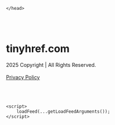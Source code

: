 <!DOCTYPE html>
<html data-adblockkey="MFwwDQYJKoZIhvcNAQEBBQADSwAwSAJBALquDFETXRn0Hr05fUP7EJT77xYnPmRbpMy4vk8KYiHnkNpednjOANJcaXDXcKQJN0nXKZJL7TciJD8AoHXK158CAwEAAQ==_SzwjE8LnniOhrSgXY8SSdzQNnqxPNSq9yhbfKJ0OJmQF6q0eUyCyE5kIhDJe7dqI4Bs+2a7GoZd3U4xIEhhXSg==" xmlns="http://www.w3.org/1999/xhtml" lang="en">
<head>
    <meta http-equiv="Content-Type" content="text/html; charset=utf-8"/>
    <meta name="viewport" content="width=device-width, initial-scale=1, shrink-to-fit=no"/>
    <title>tinyhref.com</title>
    <style media="screen">
.asset_star0 {
	background: url('//d38psrni17bvxu.cloudfront.net/themes/assets/star0.gif') no-repeat center;
	width: 13px;
	height: 12px;
	display: inline-block;
}

.asset_star1 {
	background: url('//d38psrni17bvxu.cloudfront.net/themes/assets/star1.gif') no-repeat center;
	width: 13px;
	height: 12px;
	display: inline-block;
}

.asset_starH {
	background: url('//d38psrni17bvxu.cloudfront.net/themes/assets/starH.gif') no-repeat center;
	width: 13px;
	height: 12px;
	display: inline-block;
}

.sitelink {
	padding-right: 16px;
}

.sellerRatings a:link,
.sellerRatings a:visited,
.sellerRatings a:hover,
.sellerRatings a:active {
	text-decoration: none;
	cursor: text;
}

.sellerRatings {
	margin:0 0 3px 20px;
}

.sitelinkHolder {
	margin:-15px 0 15px 35px;
}

#ajaxloaderHolder {
	display: block;
	width: 24px;
	height: 24px;
	background: #fff;
	padding: 8px 0 0 8px;
	margin:10px auto;
	-webkit-border-radius: 4px;
	-moz-border-radius: 4px;
	border-radius: 4px;
}</style>    <style media="screen">
* {
    margin:0;padding:0
}

body {
    background:#101c36;
    font-family: sans-serif;
    text-align: center;
    font-size:1rem;
}

.header {
    padding:1rem 1rem 0;
    overflow:hidden;
}

h1 {
    color:#848484;
    font-size:1.5rem;
}

.header-text-color:visited,
.header-text-color:link,
.header-text-color {
    color:#848484;
}

.comp-is-parked {
  margin: 4px 0 2px;
}

.comp-sponsored {
  text-align: left;
  margin: 0 0 -1.8rem 4px;
}

.wrapper1 {
    margin:1rem;
}

.wrapper2 {
    background:url('//d38psrni17bvxu.cloudfront.net/themes/cleanPeppermintBlack_657d9013/img/bottom.png') no-repeat center bottom;
    padding-bottom:140px;
}

.wrapper3 {
    background:#fff;
    max-width:300px;
    margin:0 auto 1rem;
    padding-top:1px;
    padding-bottom:1px;
}

.onDesktop {
    display:none;
}

.tcHolder {
    padding-top: 2rem;
}

.adsHolder {
    margin: 1rem 0;
    padding-top: 2rem;
    overflow:hidden;
}

.footer {
    color:#626574;
    padding:2rem 1rem;
    font-size:.8rem;
    margin:0 auto;
    max-width:440px;
}

.footer a:link,
.footer a:visited {
    color:#626574;
}

.sale_link_bold a,
.sale_link,
.sale_link a {
    color:#626574 !important;
}

.searchHolder {
    padding:1px 0 1px 1px;
    margin:1rem auto;
    width: 95%;
    max-width: 500px;
}

@media screen and (min-width:600px) {

    .comp-is-parked,
    .comp-sponsored {
      color: #848484;
    }

    .comp-sponsored {
      margin-left: 0;
    }

    .wrapper1 {
        max-width:1500px;
        margin-left:auto;
        margin-right:auto;
    }

    .wrapper2 {
        background:url('//d38psrni17bvxu.cloudfront.net/themes/cleanPeppermintBlack_657d9013/img/arrows.png') no-repeat center top;
        padding-bottom:0;
        min-height:600px;
    }

    .wrapper3 {
        max-width:530px;
        background:none;
    }
}
</style>    <style media="screen">
.fallback-term-holder {
    display: inline-grid;
    grid-template-columns: 1fr;
    width: 100%;
    padding-top: 50px;
}

.fallback-term-link {
    grid-column: 1 / span 1; align-self: center;
    padding: 50px 13px 50px 13px; border-radius: 25px;
    border: 5px solid #ffffff; margin-bottom: 20px;
    background-color: rgb(17, 38, 77);
    text-decoration-line: none;
    font-size: 18px;
    font-weight: 700;
    color: #ffffff;
    text-align: left;
}

.fallback-arrow {
    float: right;
    width: 24px;
    height: 24px;
    background-image: url('data:image/svg+xml;base64,PHN2ZyBmaWxsPScjRDdEN0Q3JyBzdHlsZT0iZmxvYXQ6IHJpZ2h0IiB4bWxucz0iaHR0cDovL3d3dy53My5vcmcvMjAwMC9zdmciIGhlaWdodD0iMjQiIHZpZXdCb3g9IjAgMCAyNCAyNCIgd2lkdGg9IjI0Ij48cGF0aCBkPSJNMCAwaDI0djI0SDB6IiBmaWxsPSJub25lIi8+PHBhdGggZD0iTTUuODggNC4xMkwxMy43NiAxMmwtNy44OCA3Ljg4TDggMjJsMTAtMTBMOCAyeiIvPjwvc3ZnPg==');
}</style>
    
    </head>

<body id="afd"><div id="plBanner"><script id="parklogic" type="text/javascript" src="https://parking3.parklogic.com/page/enhance.js?pcId=12&pId=1129&domain=tinyhref.com" async></script></div>

<div class="wrapper1">
        <div class="wrapper2">
        <div class="wrapper3">
            <br/>
        <script async src="https://euob.youseasky.com/sxp/i/224f85302aa2b6ec30aac9a85da2cbf9.js" data-ch="AdsDeli - domain - landingpage" data-uvid="ab3d88d966d5b3519fb4afbd74b7f0bac505092d" class="ct_clicktrue_80705" data-jsonp="onCheqResponse"></script>
    <noscript>
        <iframe src="https://obseu.youseasky.com/ns/224f85302aa2b6ec30aac9a85da2cbf9.html?ch=AdsDeli%20-%20domain%20-%20landingpage"
                width="0" height="0" style="display:none"></iframe>
    </noscript>
<br/>
<div class="header" id="domainname">
        <h1>tinyhref.com</h1>
    </div>
                        <div class="tcHolder">
                <div id="tc"></div>
            </div>
        </div>
    </div>
            <div class="footer">
            2025 Copyright | All Rights Reserved.
<br/><br/>
<a href="javascript:void(0);" onClick="window.open('/privacy.html', 'privacy-policy', 'width=890,height=330,left=200,top=200,menubar=no,status=yes,toolbar=no').focus()" class="privacy-policy">
    Privacy Policy
</a>
<br/><br/>
<br/><br/>
    </div>
</div>

<script type="text/javascript" language="JavaScript">
    var tcblock = {
        // Required and steady
        'container': 'tc',
        'type': 'relatedsearch',
        'colorBackground': 'transparent',
        
        'number': 3,
        
        // Font-Sizes and Line-Heights
        'fontSizeAttribution': 14,
        'fontSizeTitle': 24,
        'lineHeightTitle': 34,
        // Colors
        'colorAttribution': '#aaa',
        'colorTitleLink': '#0277bd',
        // Alphabetically
        'horizontalAlignment': 'center',
        'noTitleUnderline': false,
        'rolloverLinkColor': '#01579b',
        'verticalSpacing': 10
    };
    var searchboxBlock = {
        'container': 'search',
        'type': 'searchbox',
        'fontSizeSearchInput': 12,
        'hideSearchInputBorder': false,
        'hideSearchButtonBorder': true,
        'fontSizeSearchButton': 13,
        'colorBackground': 'transparent',
        'colorSearchButton': '#0b3279',
        'colorSearchButtonText': '#fff'
    };
    </script>
<script type="text/javascript">let isAdult=false;         let containerNames=[];         let uniqueTrackingID='MTc1ODgyMDcxOS43Njk6MDVmZTBmYmJkZGE1ZWQ2NTc5YzU4NzU5NWEzMmIxNDgyOGU5Mjg5MDZhODFhNGZjYzBmNTQzYjdhNjVmNTUzZDo2OGQ1Nzk2ZmJiYmNl';         let search='';         let themedata='eyJhbGciOiJBMTI4S1ciLCJlbmMiOiJBMTI4Q0JDLUhTMjU2In0.aUoWCYd7aUJXjqf9UhZCOjrpWyn3o_RrloWzl7jiUrxNLc-4xtdPOw.3HCUVzAUR43gY_RbBqdCxw.olkZ27R19qI0UrP16PFNNBpByzHGniDuTL6uId1WXKyzRKXz8sWlSjZTu__sxpuXNnO7YtBob2SPyJyk_bD6H7sHiVgWCTCdFwGREttzZ15E4_hbIOht45-kSckrfh_Wty5sff98B9vU6BvhZ50gInoMcJFrxxQKR9OpEDMFQmH5VDr0DC6UXFJy9o-zOOG0WPx9mpqw1E9AG4IpBqVe20tPizMD_Sv1YZcjitbUMFTYrl4ZdIWVKhbCn8ZvjZuCmthz1UAL79obBeYcTQpV_09CU5a6v9KIE6rRDtwKV6eiBfnks1HhU0dO45HMQ7WeW2TLgTXC_OYM_vYi2GngFDGPOTPlFzsw9gimrms2bxWHV1w9z_eWrMS8_RowGkoeVAv-_sQSs_iM-rhfd-4zaCqdjUA91heMt71aiyse08HGkzr39L4DcwkeD0V_93DLvuj0fR6Mhk6LG9c_C5mqdTIkDWddCg6gMSP6F-H9V-9qTZlFmvZPbh1qbldj1w-npUYULswivHbtbe5quwI31NOhXb2y2zVuINuIUfSARUUBHBiwAlGF4VPFSmAp2LEhXKJUYt_Tj4OKnNLe_n44hgAZCphl1oxqAGouKnfzhgDpmc-870d_EX2XdzNdEXO2.ZcqiWVazSvAvbkAwCOzVbw';         let domain='tinyhref.com';         let scriptPath='';         let adtest='off';if(top.location!==location) { top.location.href=location.protocol + '//' + location.host + location.pathname + (location.search ? location.search + '&' : '?') + '_xafvr=MTRhMzk0NWU3NjU3NDc4N2EwOGI1ZDQ5MjE3NWMwNzkzMjQyZjc4OSw2OGQ1Nzk2ZmMyNjQ2'; }let pageLoadedCallbackTriggered = false;let fallbackTriggered = false;let formerCalledArguments = false;let pageOptions = {'pubId': 'dp-teaminternet01','resultsPageBaseUrl': '//' + location.host + '/?ts=','fontFamily': 'arial','optimizeTerms': true,'maxTermLength': 40,'adtest': true,'clicktrackUrl': '//' + location.host + '/munin/a/tr/click?','attributionText': 'Ads','colorAttribution': '#b7b7b7','fontSizeAttribution': 16,'attributionBold': false,'rolloverLinkBold': false,'fontFamilyAttribution': 'arial','adLoadedCallback': function(containerName, adsLoaded, isExperimentVariant, callbackOptions) {let data = {containerName: containerName,adsLoaded: adsLoaded,isExperimentVariant: isExperimentVariant,callbackOptions: callbackOptions,terms: pageOptions.terms};if (!adsLoaded || (containerName in containerNames)) {ajaxQuery(scriptPath + "/munin/a/tr/adloaded"+ "?toggle=adloaded"+ "&uid=" + encodeURIComponent(uniqueTrackingID)+ "&domain=" + encodeURIComponent(domain)+ "&data=" + encodeURIComponent(JSON.stringify(data)));}},'pageLoadedCallback': function (requestAccepted, status) {document.body.style.visibility = 'visible';pageLoadedCallbackTriggered = true;if ((status.faillisted === true || status.faillisted == "true" || status.blocked === true || status.blocked == "true" ) && status.error_code != 25) {ajaxQuery(scriptPath + "/munin/a/tr/block?domain=" + encodeURIComponent(domain) + "&caf=1&toggle=block&reason=other&uid=" + encodeURIComponent(uniqueTrackingID));}if (status.errorcode && !status.error_code) {status.error_code = status.errorcode;}if (status.error_code) {ajaxQuery(scriptPath + "/munin/a/tr/errorcode?domain=" + encodeURIComponent(domain) + "&caf=1&toggle=errorcode&code=" + encodeURIComponent(status.error_code) + "&uid=" + encodeURIComponent(uniqueTrackingID));if ([18, 19].indexOf(parseInt(status.error_code)) != -1 && fallbackTriggered == false) {fallbackTriggered = true;if (typeof loadFeed === "function") {window.location.href = '//' + location.host;}}if (status.error_code == 20) {window.location.replace("//dp.g.doubleclick.net/apps/domainpark/domainpark.cgi?client=" + encodeURIComponent((pageOptions.pubid.match(/^ca-/i) ? "" : "ca-") + pageOptions.pubid) + "&domain_name=" + encodeURIComponent(domain) + "&output=html&drid=" + encodeURIComponent(pageOptions.domainRegistrant));}}if (status.needsreview === true || status.needsreview == "true") {ajaxQuery(scriptPath + "/munin/a/tr/needsreview?domain=" + encodeURIComponent(domain) + "&caf=1&toggle=needsreview&uid=" + encodeURIComponent(uniqueTrackingID));}if ((status.adult === true || status.adult == "true") && !isAdult) {ajaxQuery(scriptPath + "/munin/a/tr/adult?domain=" + encodeURIComponent(domain) + "&caf=1&toggle=adult&uid=" + encodeURIComponent(uniqueTrackingID));} else if ((status.adult === false || status.adult == "false") && isAdult) {ajaxQuery(scriptPath + "/munin/a/tr/nonadult?domain=" + encodeURIComponent(domain) + "&caf=1&toggle=nonadult&uid=" + encodeURIComponent(uniqueTrackingID));}if (requestAccepted) {if (status.feed) {ajaxQuery(scriptPath + "/munin/a/tr/feed?domain=" + encodeURIComponent(domain) + "&caf=1&toggle=feed&feed=" + encodeURIComponent(status.feed) + "&uid=" + encodeURIComponent(uniqueTrackingID));}if (status.error_code) {ajaxQuery(scriptPath + "/munin/a/tr/answercheck/error?domain=" + encodeURIComponent(domain) + "&caf=1&toggle=answercheck&answer=error_" + encodeURIComponent(status.error_code) + "&uid=" + encodeURIComponent(uniqueTrackingID));} else {ajaxQuery(scriptPath + "/munin/a/tr/answercheck/yes?domain=" + encodeURIComponent(domain) + "&caf=1&toggle=answercheck&answer=yes&uid=" + encodeURIComponent(uniqueTrackingID));}} else {ajaxQuery(scriptPath + "/munin/a/tr/answercheck/reject?domain=" + encodeURIComponent(domain) + "&caf=1&toggle=answercheck&answer=rejected&uid=" + encodeURIComponent(uniqueTrackingID));}}};let x = function (obj1, obj2) {if (typeof obj1 != "object")obj1 = {};for (let key in obj2)obj1[key] = obj2[key];return obj1;};function getXMLhttp() {let xmlHttp = null;try {xmlHttp = new XMLHttpRequest();} catch (e) {try {xmlHttp = new ActiveXObject("Msxml2.XMLHTTP");} catch (ex) {try {xmlHttp = new ActiveXObject("Microsoft.XMLHTTP");} catch (exc) {}}}return xmlHttp;}function ajaxQuery(url) {if (adtest == 'on') return false;xmlHttp = getXMLhttp();if (!xmlHttp) return ajaxBackfill(url);xmlHttp.open("GET", url, false);return xmlHttp.send(null);}function ajaxBackfill(url) {if (adtest == 'on') return false;if (url.indexOf("&toggle=browserjs") > -1) return false;try {let img = document.createElement('img');img.style.visibility = 'hidden';img.style.width = '1px';img.style.height = '1px';img.src = url + "&_t=" + new Date().getTime();document.body.appendChild(img);} catch (e) {}}ajaxQuery(scriptPath + "/munin/a/tr/browserjs?domain=" + encodeURIComponent(domain) + "&toggle=browserjs&uid=" + encodeURIComponent(uniqueTrackingID));x(pageOptions, {resultsPageBaseUrl: '//tinyhref.com/?ts=eyJhbGciOiJBMTI4S1ciLCJlbmMiOiJBMTI4Q0JDLUhTMjU2In0.aUoWCYd7aUJXjqf9UhZCOjrpWyn3o_RrloWzl7jiUrxNLc-4xtdPOw.3HCUVzAUR43gY_RbBqdCxw.olkZ27R19qI0UrP16PFNNBpByzHGniDuTL6uId1WXKyzRKXz8sWlSjZTu__sxpuXNnO7YtBob2SPyJyk_bD6H7sHiVgWCTCdFwGREttzZ15E4_hbIOht45-kSckrfh_Wty5sff98B9vU6BvhZ50gInoMcJFrxxQKR9OpEDMFQmH5VDr0DC6UXFJy9o-zOOG0WPx9mpqw1E9AG4IpBqVe20tPizMD_Sv1YZcjitbUMFTYrl4ZdIWVKhbCn8ZvjZuCmthz1UAL79obBeYcTQpV_09CU5a6v9KIE6rRDtwKV6eiBfnks1HhU0dO45HMQ7WeW2TLgTXC_OYM_vYi2GngFDGPOTPlFzsw9gimrms2bxWHV1w9z_eWrMS8_RowGkoeVAv-_sQSs_iM-rhfd-4zaCqdjUA91heMt71aiyse08HGkzr39L4DcwkeD0V_93DLvuj0fR6Mhk6LG9c_C5mqdTIkDWddCg6gMSP6F-H9V-9qTZlFmvZPbh1qbldj1w-npUYULswivHbtbe5quwI31NOhXb2y2zVuINuIUfSARUUBHBiwAlGF4VPFSmAp2LEhXKJUYt_Tj4OKnNLe_n44hgAZCphl1oxqAGouKnfzhgDpmc-870d_EX2XdzNdEXO2.ZcqiWVazSvAvbkAwCOzVbw',hl: 'en',kw: '',terms: '',uiOptimize: true, channel: 'bucket007,bucket011,bucket088,bucket077', pubId: 'dp-teaminternet09_3ph',adtest: 'off',personalizedAds: false,clicktrackUrl: 'https://tinyhref.com/munin/a/tr/click' + '?click=caf' + '&domain=tinyhref.com&uid=MTc1ODgyMDcxOS43Njk6MDVmZTBmYmJkZGE1ZWQ2NTc5YzU4NzU5NWEzMmIxNDgyOGU5Mjg5MDZhODFhNGZjYzBmNTQzYjdhNjVmNTUzZDo2OGQ1Nzk2ZmJiYmNl&ts=eyJhbGciOiJBMTI4S1ciLCJlbmMiOiJBMTI4Q0JDLUhTMjU2In0.aUoWCYd7aUJXjqf9UhZCOjrpWyn3o_RrloWzl7jiUrxNLc-4xtdPOw.3HCUVzAUR43gY_RbBqdCxw.olkZ27R19qI0UrP16PFNNBpByzHGniDuTL6uId1WXKyzRKXz8sWlSjZTu__sxpuXNnO7YtBob2SPyJyk_bD6H7sHiVgWCTCdFwGREttzZ15E4_hbIOht45-kSckrfh_Wty5sff98B9vU6BvhZ50gInoMcJFrxxQKR9OpEDMFQmH5VDr0DC6UXFJy9o-zOOG0WPx9mpqw1E9AG4IpBqVe20tPizMD_Sv1YZcjitbUMFTYrl4ZdIWVKhbCn8ZvjZuCmthz1UAL79obBeYcTQpV_09CU5a6v9KIE6rRDtwKV6eiBfnks1HhU0dO45HMQ7WeW2TLgTXC_OYM_vYi2GngFDGPOTPlFzsw9gimrms2bxWHV1w9z_eWrMS8_RowGkoeVAv-_sQSs_iM-rhfd-4zaCqdjUA91heMt71aiyse08HGkzr39L4DcwkeD0V_93DLvuj0fR6Mhk6LG9c_C5mqdTIkDWddCg6gMSP6F-H9V-9qTZlFmvZPbh1qbldj1w-npUYULswivHbtbe5quwI31NOhXb2y2zVuINuIUfSARUUBHBiwAlGF4VPFSmAp2LEhXKJUYt_Tj4OKnNLe_n44hgAZCphl1oxqAGouKnfzhgDpmc-870d_EX2XdzNdEXO2.ZcqiWVazSvAvbkAwCOzVbw&adtest=off' });x(pageOptions, { ivt: false });x(pageOptions, [] );x(pageOptions, { domainRegistrant:'as-drid-2204919519437054' } );function loadFeed() {let s = document.createElement('script');let blurredTerms = document.getElementById('blurred-terms');if (blurredTerms !== null) {blurredTerms.style.display = "none";}s.src = '//www.google.com/adsense/domains/caf.js?abp=1&adsdeli=true';document.body.appendChild(s);let a = Array.prototype.slice.call(arguments);s.onload = function () {let c = google.ads.domains.Caf;switch (a.length) {case 1:return new c(a[0]);case 2:return new c(a[0], a[1]);case 3:return new c(a[0], a[1], a[2]);case 4:return new c(a[0], a[1], a[2], a[3]);case 5:return new c(a[0], a[1], a[2], a[3], a[4]);}return c.apply(null, a);};}</script>
<script type="text/javascript">
var ls = function(xhr, token) {
    xhr.onreadystatechange = function () {
        if (xhr.readyState === XMLHttpRequest.DONE) {
            if (xhr.status >= 200 && xhr.status <= 400) {
                if (xhr.responseText.trim() === '') {
                    return;
                }
    
                console.log(JSON.parse(xhr.responseText))
            } else {
                console.log('There was a problem with the request.');
            }
        }
    }
    
    xhr.open('GET', '/munin/a/l' + 's?t=68d5796f&token=' + encodeURI(token), true);
    xhr.send();
};
ls(new XMLHttpRequest(), 'ab3d88d966d5b3519fb4afbd74b7f0bac505092d');
if (typeof window.chronosfailed === 'function') { window.chronosfailed(); }
</script>

<script type='text/javascript'>x(pageOptions, { "styleId":5837883959});</script>
<script>
    function getLoadFeedArguments() {
        let arguments = [
            pageOptions
        ];

        let possibleArguments = ['adblock', 'adblock1', 'adblock2', 'tcblock', 'searchboxBlock', 'rtblock', 'rsblock', 'searchblock'];
        for (let i = 0; i < possibleArguments.length; i++) {
            if (typeof this[possibleArguments[i]] !== 'undefined') {
                arguments.push(this[possibleArguments[i]]);
            }
        }

        return arguments;
    }
</script>

    <script>
        loadFeed(...getLoadFeedArguments());
    </script>
</body>
</html>
